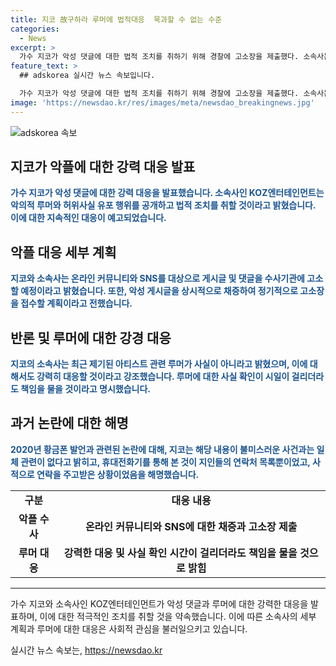 ```yaml
---
title: 지코 故구하라 루머에 법적대응  묵과할 수 없는 수준
categories:
  - News
excerpt: >
  가수 지코가 악성 댓글에 대한 법적 조치를 취하기 위해 경찰에 고소장을 제출했다. 소속사는 악의적인 루머와 가짜 정보를 공개한 사람들을 수사기관에 고발하고 끝까지 책임을 물을 것을 강조하며, 지코가 최근 루머에 대해 사실이 아니라고 명확히 밝혔다. 또한, 과거 논란에 대해서도 관련이 없다고 강조하였다. SBS 그것이 알고 싶다 방송 이후 지코에 대한 악성루머가 퍼지기 시작했는데, 소속사는 이를 심각하게 보고 법적 조치를 취했다.
feature_text: >
  ## adskorea 실시간 뉴스 속보입니다.

  가수 지코가 악성 댓글에 대한 법적 조치를 취하기 위해 경찰에 고소장을 제출했다. 소속사는 악의적인 루머와 가짜 정보를 공개한 사람들을 수사기관에 고발하고 끝까지 책임을 물을 것을 강조하며, 지코가 최근 루머에 대해 사실이 아니라고 명확히 밝혔다. 또한, 과거 논란에 대해서도 관련이 없다고 강조하였다. SBS 그것이 알고 싶다 방송 이후 지코에 대한 악성루머가 퍼지기 시작했는데, 소속사는 이를 심각하게 보고 법적 조치를 취했다.
image: 'https://newsdao.kr/res/images/meta/newsdao_breakingnews.jpg'
---
```


<p><img src="https://newsdao.kr/res/images/meta/newsdao_breakingnews.jpg" alt="adskorea 속보" /></p>

<h2 data-ke-size="size26">지코가 악플에 대한 강력 대응 발표</h2>

<p data-ke-size="size16"><b><span style="color: #1a5490;">가수 지코가 악성 댓글에 대한 강력 대응을 발표했습니다. 소속사인 KOZ엔터테인먼트는 악의적 루머와 허위사실 유포 행위를 공개하고 법적 조치를 취할 것이라고 밝혔습니다. 이에 대한 지속적인 대응이 예고되었습니다.</span></b></p>

<h2 data-ke-size="size26">악플 대응 세부 계획</h2>

<p data-ke-size="size16"><b><span style="color: #1a5490;">지코와 소속사는 온라인 커뮤니티와 SNS를 대상으로 게시글 및 댓글을 수사기관에 고소할 예정이라고 밝혔습니다. 또한, 악성 게시글을 상시적으로 채증하여 정기적으로 고소장을 접수할 계획이라고 전했습니다.</span></b></p>

<h2 data-ke-size="size26">반론 및 루머에 대한 강경 대응</h2>

<p data-ke-size="size16"><b><span style="color: #1a5490;">지코의 소속사는 최근 제기된 아티스트 관련 루머가 사실이 아니라고 밝혔으며, 이에 대해서도 강력히 대응할 것이라고 강조했습니다. 루머에 대한 사실 확인이 시일이 걸리더라도 책임을 물을 것이라고 명시했습니다.</span></b></p>

<h2 data-ke-size="size26">과거 논란에 대한 해명</h2>

<p data-ke-size="size16"><b><span style="color: #1a5490;">2020년 황금폰 발언과 관련된 논란에 대해, 지코는 해당 내용이 불미스러운 사건과는 일체 관련이 없다고 밝히고, 휴대전화기를 통해 본 것이 지인들의 연락처 목록뿐이었고, 사적으로 연락을 주고받은 상황이었음을 해명했습니다.</span></b></p>

<table>
    <tbody>
        <tr>
            <td style="text-align: center; height: 17px;"><b>구분</b></td>
            <td style="text-align: center; height: 17px;"><b>대응 내용</b></td>
        </tr>
        <tr>
            <td style="text-align: center; height: 17px;"><b>악플 수사</b></td>
            <td style="text-align: center; height: 17px;"><b>온라인 커뮤니티와 SNS에 대한 채증과 고소장 제출</b></td>
        </tr>
        <tr>
            <td style="text-align: center; height: 17px;"><b>루머 대응</b></td>
            <td style="text-align: center; height: 17px;"><b>강력한 대응 및 사실 확인 시간이 걸리더라도 책임을 물을 것으로 밝힘</b></td>
        </tr>
    </tbody>
</table>

<hr>

<p data-ke-size="size16">가수 지코와 소속사인 KOZ엔터테인먼트가 악성 댓글과 루머에 대한 강력한 대응을 발표하며, 이에 대한 적극적인 조치를 취할 것을 약속했습니다. 이에 따른 소속사의 세부 계획과 루머에 대한 대응은 사회적 관심을 불러일으키고 있습니다.</p>
실시간 뉴스 속보는, <a href="https://newsdao.kr" rel="dofollow">https://newsdao.kr</a>


